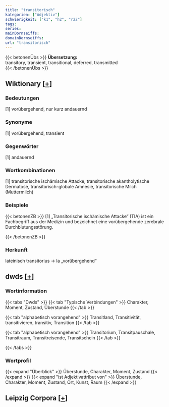 ```yaml
---
title: "transitorisch"
kategorien: ["Adjektiv"]
schwierigkeit: ["k1", "h2", "r22"]
tags:
series:
mainDornseiffs:
domainDornseiffs:
url: "transitorisch"
---
```


{{< betonenÜbs >}}
**Übersetzung:**  
transitory, transient, transitional, deferred, transmitted  
{{< /betonenÜbs >}}

## Wiktionary [[+](https://de.wiktionary.org/wiki/transitorisch)]

### Bedeutungen
[1] vorübergehend, nur kurz andauernd  

### Synonyme
[1] vorübergehend, transient  

### Gegenwörter
[1] andauernd  

### Wortkombinationen
[1] transitorische ischämische Attacke, transitorische akantholytische Dermatose, transitorisch-globale Amnesie, transitorische Milch (Muttermilch)  

### Beispiele
{{< betonenZB >}}
[1] „Transitorische ischämische Attacke“ (TIA) ist ein Fachbegriff aus der Medizin und bezeichnet eine vorübergehende zerebrale Durchblutungsstörung.  

{{< /betonenZB >}}
### Herkunft
lateinisch transitorius → la „vorübergehend“  



## dwds [[+](https://www.dwds.de/wb/transitorisch)]

### Wortinformation
{{< tabs "Dwds" >}}
{{< tab "Typische Verbindungen" >}}
Charakter, Moment, Zustand, Überstunde
{{< /tab >}}

{{< tab "alphabetisch vorangehend" >}}
Transitland, Transitivität, transitivieren, transitiv, Transition
{{< /tab >}}

{{< tab "alphabetisch vorangehend" >}}
Transitorium, Transitpauschale, Transitraum, Transitreisende, Transitschein
{{< /tab >}}

{{< /tabs >}}

### Wortprofil
{{< expand "Überblick" >}} Überstunde, Charakter, Moment, Zustand {{< /expand >}}
{{< expand "ist Adjektivattribut von" >}} Überstunde, Charakter, Moment, Zustand, Ort, Kunst, Raum {{< /expand >}}

## Leipzig Corpora [[+](https://corpora.uni-leipzig.de/en/res?word=transitorisch&corpusId=deu_newscrawl-public_2018)]

